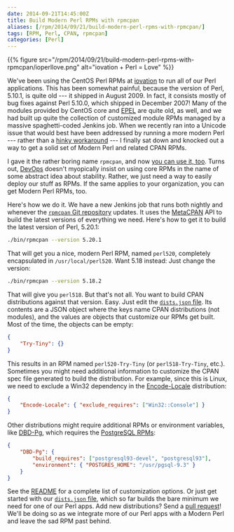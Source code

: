 ```yaml
--- 
date: 2014-09-21T14:45:00Z
title: Build Modern Perl RPMs with rpmcpan
aliases: [/rpm/2014/09/21/build-modern-perl-rpms-with-rpmcpan/]
tags: [RPM, Perl, CPAN, rpmcpan]
categories: [Perl]
---
```


{{% figure src="/rpm/2014/09/21/build-modern-perl-rpms-with-rpmcpan/ioperllove.png" alt="iovation + Perl = Love"  %}}

We've been using the CentOS Perl RPMs at [iovation] to run all of our Perl
applications. This has been somewhat painful, because the version of Perl,
5.10.1, is quite old --- it shipped in August 2009. In fact, it consists
mostly of bug fixes against Perl 5.10.0, which shipped in December 2007! Many
of the modules provided by CentOS core and [EPEL] are quite old, as well, and
we had built up quite the collection of customized module RPMs managed by a
massive spaghetti-coded Jenkins job. When we recently ran into a Unicode
issue that would best have been addressed by running a more modern Perl ---
rather than a [hinky workaround] --- I finally sat down and knocked out a way
to get a solid set of Modern Perl and related CPAN RPMs.

I gave it the rather boring name `rpmcpan`, and now [you can use it, too].
Turns out, [DevOps] doesn't myopically insist on using core RPMs in the name
of some abstract idea about stability. Rather, we just need a way to easily
deploy our stuff as RPMs. If the same applies to your organization, you can
get Modern Perl RPMs, too.

Here's how we do it. We have a new Jenkins job that runs both nightly and
whenever the [`rpmcpan` Git repository] updates. It uses the [MetaCPAN] API
to build the latest versions of everything we need. Here's how to get it to
build the latest version of Perl, 5.20.1:

``` sh
./bin/rpmcpan --version 5.20.1
```

That will get you a nice, modern Perl RPM, named `perl520`, completely encapsulated in `/usr/local/perl520`. Want 5.18 instead: Just change the version:

``` sh
./bin/rpmcpan --version 5.18.2
```

That will give you `perl518`. But that's not all. You want to build CPAN
distributions against that version. Easy. Just edit the [`dists.json` file].
Its contents are a JSON object where the keys name CPAN distributions (not
modules), and the values are objects that customize our RPMs get built. Most
of the time, the objects can be empty:

``` json
{
    "Try-Tiny": {}
}
```

This results in an RPM named `perl520-Try-Tiny` (or `perl518-Try-Tiny`,
etc.). Sometimes you might need additional information to customize the CPAN
spec file generated to build the distribution. For example, since this is
Linux, we need to exclude a Win32 dependency in the [Encode-Locale]
distribution:

``` json
{
    "Encode-Locale": { "exclude_requires": ["Win32::Console"] }
}
```

Other distributions might require additional RPMs or environment variables,
like [DBD-Pg], which requires the [PostgreSQL RPMs]:

``` json
{
    "DBD-Pg": {
        "build_requires": ["postgresql93-devel", "postgresql93"],
        "environment": { "POSTGRES_HOME": "/usr/pgsql-9.3" }
    }
}
```

See the [README] for a complete list of customization options. Or just get
started with our [`dists.json` file], which so far builds the bare minimum we
need for one of our Perl apps. Add new distributions? Send a [pull request]!
We'll be doing so as we integrate more of our Perl apps with a Modern Perl
and leave the sad RPM past behind.

[iovation]: http://iovation.com/
[EPEL]: https://fedoraproject.org/wiki/EPEL "Extra Packages for Enterprise Linux"
[hinky workaround]: http://grokbase.com/t/perl/perl5-porters/147gfvrd2n/encode-vs-json#20140723oncbjv4rddo66735xess5wo77a "“Encode vs. JSON” on Perl 5 Porters"
[you can use it, too]: https://github.com/iovation/rpmcpan "rpmcpan on GitHub"
[DevOps]: http://twitter.com/aaronblew "Aaron Blew: SRE Manager (dun dun duuuuun!)"
[`rpmcpan` Git repository]: https://github.com/iovation/rpmcpan "rpmcpan on GitHub"
[`dists.json` file]: https://github.com/iovation/rpmcpan/blob/master/etc/dists.json
[Encode-Locale]: http://search.cpan.org/dist/Encode-Locale "Encode-Locale on CPAN"
[PostgreSQL RPMs]: http://yum.postgresql.org "PostgreSQL Yum Repository"
[README]: https://github.com/iovation/rpmcpan/blob/master/README.md "`rpmcpan README`"
[pull request]: https://github.com/iovation/rpmcpan/pulls
[MetaCPAN]: https://metacpan.org/
[DBD-Pg]: http://search.cpan/org/dist/DBD-Pg/ "DBD-Pg on CPAN"
